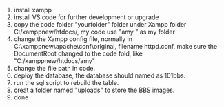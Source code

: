 1. install xampp
2. install VS code for further development or upgrade
3. copy the code folder "yourfolder" folder under Xampp folder C:/xamppnew/htdocs/, my code use "amy " as my folder
4. change the Xampp config file, normally in C:\xamppnew\apache\conf\original, filename httpd.conf, make sure the DocumentRoot changed to the code fold, like  "C:/xamppnew/htdocs/amy"
5. change the file path in code.
6. deploy the database, the database should named as 101bbs.
7. run the sql script to rebuild the table.
8. creat a folder named "uploads" to store the BBS images.
9. done
